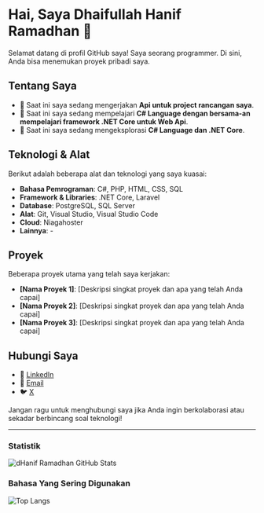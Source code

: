 # Hai, Saya Dhaifullah Hanif Ramadhan 👋

Selamat datang di profil GitHub saya! Saya seorang programmer. Di sini, Anda bisa menemukan proyek pribadi saya.

## Tentang Saya

- 🔭 Saat ini saya sedang mengerjakan **Api untuk project rancangan saya**.
- 🌱 Saat ini saya sedang mempelajari **C# Language dengan bersama-an mempelajari framework .NET Core untuk Web Api**.
- 🤔 Saat ini saya sedang mengeksplorasi **C# Language dan .NET Core**.

## Teknologi & Alat

Berikut adalah beberapa alat dan teknologi yang saya kuasai:

- **Bahasa Pemrograman**: C#, PHP, HTML, CSS, SQL
- **Framework & Libraries**: .NET Core, Laravel
- **Database**: PostgreSQL, SQL Server
- **Alat**: Git, Visual Studio, Visual Studio Code
- **Cloud**: Niagahoster
- **Lainnya**: -

## Proyek

Beberapa proyek utama yang telah saya kerjakan:

- **[Nama Proyek 1]**: [Deskripsi singkat proyek dan apa yang telah Anda capai]
- **[Nama Proyek 2]**: [Deskripsi singkat proyek dan apa yang telah Anda capai]
- **[Nama Proyek 3]**: [Deskripsi singkat proyek dan apa yang telah Anda capai]

## Hubungi Saya

- 💼 [LinkedIn](https://www.linkedin.com/in/hanif-ramadhan-b83479279)
- 📧 [Email](d.haniframadhan@gmail.com)
- 🐦 [X](https://x.com/dHanifRamadhan)

Jangan ragu untuk menghubungi saya jika Anda ingin berkolaborasi atau sekadar berbincang soal teknologi!

---

### Statistik

![dHanif Ramadhan GitHub Stats](https://github-readme-stats.vercel.app/api?username=dhaniframadhan&show_icons=true&bg_color=0d1117&hide_title=true&rank_icon=percentile&text_color=f0f6fc&hide_border=true&locale=id)

### Bahasa Yang Sering Digunakan
![Top Langs](https://github-readme-stats.vercel.app/api/top-langs/?username=dhaniframadhan&layout=compact&hide_title=true&hide_border=true&bg_color=0d1117)
